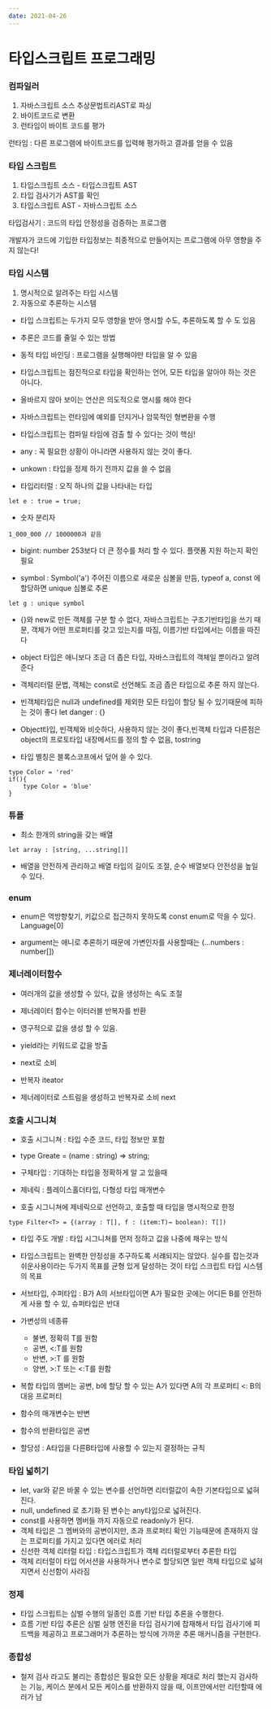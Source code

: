 ```yaml
---
date: 2021-04-26
---
```


# 타입스크립트 프로그래밍

### 컴파일러

1. 자바스크립트 소스 추상문법트리AST로 파싱
2. 바이트코드로 변환
3. 런타임이 바이트 코드를 평가

런타임 : 다른 프로그램에 바이트코드를 입력해 평가하고 결과를 얻을 수 있음

### 타입 스크립트

1. 타입스크립트 소스 - 타입스크립트 AST
2. 타입 검사기가 AST를 확인
3. 타입스크립트 AST - 자바스크립트 소스

타입검사기 : 코드의 타입 안정성을 검증하는 프로그램

개발자가 코드에 기입한 타입정보는 최종적으로 만들어지는 프로그램에 아무 영향을 주지 않는다!

### 타입 시스템

1. 명시적으로 알려주는 타입 시스템
2. 자동으로 추론하는 시스템

- 타입 스크립트는 두가지 모두 영향을 받아 명시할 수도, 추론하도록 할 수 도 있음

- 추론은 코드를 줄일 수 있는 방법

- 동적 타입 바인딩 : 프로그램을 실행해야만 타입을 알 수 있음

- 타입스크립트는 점진적으로 타입을 확인하는 언어, 모든 타입을 알아야 하는 것은 아니다.

- 올바르지 않아 보이는 연산은 의도적으로 명시를 해야 한다

- 자바스크립트는 런타임에 예외를 던지거나 암묵적인 형변환을 수행

- 타입스크립트는 컴파일 타임에 검출 할 수 있다는 것이 핵심!

- any : 꼭 필요한 상황이 아니라면 사용하지 않는 것이 좋다.

- unkown : 타입을 정제 하기 전까지 값을 쓸 수 없음

- 타입리터럴 : 오직 하나의 값을 나타내는 타입

`let e : true = true;`

- 숫자 분리자

`1_000_000 // 1000000과 같음`

- bigint: number 253보다 더 큰 정수를 처리 할 수 있다. 플랫폼 지원 하는지 확인 필요

- symbol : Symbol('a') 주어진 이름으로 새로운 심볼을 만듬, typeof a, const 에 할당하면 unique 심볼로 추론

`let g : unique symbol`

- {}와 new로 만든 객체를 구분 할 수 없다, 자바스크립트는 구조기반타입을 쓰기 때문, 객체가 어떤 프로퍼티를 갖고 있는지를 따짐, 이름기반 타입에서는 이름을 따진다

- object 타입은 애니보다 조금 더 좁은 타입, 자바스크립트의 객체일 뿐이라고 알려준다

- 객체리터럴 문법, 객체는 const로 선언해도 조금 좁은 타입으로 추론 하지 않는다.

- 빈객체타입은 null과 undefined를 제외한 모든 타입이 할당 될 수 있기때문에 피하는 것이 좋다  let danger : {}

- Object타입, 빈객체와 비슷하다, 사용하지 않는 것이 좋다,빈객체 타입과 다른점은 object의 프로토타입 내장메서드를 정의 할 수 없음, tostring

- 타입 별칭은 블록스코프에서 덮어 쓸 수 있다.
```
type Color = 'red'
if(){
    type Color = 'blue'
}
```
### 튜플

- 최소 한개의 string을 갖는 배열

`let array : [string, ...string[]] `

- 배열을 안전하게 관리하고 배열 타입의 길이도 조절, 순수 배열보다 안전성을 높일 수 있다.

### enum

- enum은 역방향찾기, 키값으로 접근하지 못하도록 const enum로 막을 수 있다. Language[0]

- argument는 애니로 추론하기 때문에 가변인자를 사용할때는 (...numbers : number[])

### 제너레이터함수

- 여러개의 값을 생성할 수 있다, 값을 생성하는 속도 조절

- 제너레이터 함수는 이터러블 반복자를 반환

- 영구적으로 값을 생성 할 수 있음.

- yield라는 키워드로 값을 방출

- next로 소비

- 반복자 iteator

- 제너레이터로 스트림을 생성하고 반복자로 소비 next

### 호출 시그니쳐

- 호출 시그니쳐 : 타입 수준 코드, 타입 정보만 포함

- type Greate = (name : string) ⇒ string;

- 구체타입 : 기대하는 타입을 정확하게 알 고 있을때

- 제네릭 : 플레이스홀더타입, 다형성 타입 매개변수

- 호출 시그니쳐에 제네릭으로 선언하고, 호출할 때 타입을 명시적으로 한정

`type Filter<T> = {(array : T[], f : (item:T)→ boolean): T[])`

- 타입 주도 개발 : 타입 시그니쳐를 먼저 정하고 값을 나중에 채우는 방식

- 타입스크립트는 완벽한 안정성을 추구하도록 서럐되지는 않았다. 실수를 잡는것과 쉬운사용이라는 두가지 목표를 균형 있게 달성하는 것이 타입 스크립트 타입 시스템의 목표
- 서브타입, 수퍼타입 : B가 A의 서브타입이면 A가 필요한 곳에는 어디든 B를 안전하게 사용 할 수 있, 슈퍼타입은 반대
- 가변성의 네종류
    - 불변, 정확히 T를 원함
    - 공변, <:T를 원함
    - 반변, >:T 를 원함
    - 양변, >:T 또는 <:T를 원함
- 복합 타입의 멤버는 공변, b에 할당 할 수 있는 A가 있다면 A의 각 프로퍼티 <: B의 대응 프로퍼티
- 함수의 매개변수는 반변
- 함수의 반환타입은 공변

- 할당성 : A타입을 다른B타입에 사용할 수 있는지 결정하는 규칙

### 타입 넓히기

- let, var와 같은 바꿀 수 있는 변수를 선언하면 리터럴값이 속한 기본타입으로 넓혀진다.
- null, undefined 로 초기화 된 변수는 any타입으로 넓혀진다.
- const를 사용하면 멤버들 까지 자동으로 readonly가 된다.
- 객체 타입은 그 멤버와의 공변이지만, 초과 프로퍼티 확인 기능때문에 존재하지 않는 프로퍼티를 가지고 있다면 에러로 처리
- 신선한 객체 리터럴 타입 : 타입스크립트가 객체 리터럴로부터 추론한 타입
- 객체 리터럴이 타입 어서션을 사용하거나 변수로 할당되면 일반 객체 타입으로 넓혀지면서 신선함이 사라짐

### 정제

- 타입 스크립트는 심벌 수행의 일종인 흐름 기반 타입 추론을 수행한다.
- 흐름 기반 타입 추론은 심벌 실행 엔진을 타입 검사기에 찹재해서 타입 검사기에 피드백을 제공하고 프로그래머가 추론하는 방식에 가까운 추론 매커니즘을 구현한다.

### 종합성

- 철저 검사 라고도 불리는 종합성은 필요한 모든 상황을 제대로 처리 했는지 검사하는 기능, 케이스 분에서 모든 케이스를 반환하지 않을 때, 이프안에서만 리턴할때 에러가 남